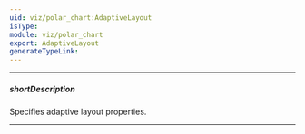 ```yaml
---
uid: viz/polar_chart:AdaptiveLayout
isType: 
module: viz/polar_chart
export: AdaptiveLayout
generateTypeLink: 
---
```

---
##### shortDescription
Specifies adaptive layout properties.

---
<!--
The adaptive layout enables the UI component to hide optional elements if they do not fit in the container. Elements are hidden in the following sequence:

1. [Title](/api-reference/10%20UI%20Components/dxPolarChart/1%20Configuration/title.md '{basewidgetpath}/Configuration/title')
2. [Export menu icon](/api-reference/10%20UI%20Components/BaseWidget/1%20Configuration/export '{basewidgetpath}/Configuration/export')
3. [Legend](/api-reference/10%20UI%20Components/dxPolarChart/1%20Configuration/legend '{basewidgetpath}/Configuration/legend')
4. [Argument axis labels](/api-reference/10%20UI%20Components/dxPolarChart/1%20Configuration/commonAxisSettings/label '{basewidgetpath}/Configuration/argumentAxis/label')
5. [Point labels](/api-reference/10%20UI%20Components/dxPolarChart/5%20Series%20Types/CommonPolarChartSeries/label '{basewidgetpath}/Configuration/commonSeriesSettings/label') (can be saved by setting the **adaptiveLayout**.[keepLabels](/api-reference/10%20UI%20Components/BaseChart/1%20Configuration/adaptiveLayout/keepLabels.md '{basewidgetpath}/Configuration/adaptiveLayout#keepLabels') property to **true**)

Use the **height** and **width** properties in the **adaptiveLayout** object to specify the minimum container size at which the layout begins to adapt.

&lt;a href="https://jsfiddle.net/ChartJS/0s1tw53v/" class="button orange small fix-width-155" style="margin-right: 20px;" target="_blank"&gt;View Demo on JSFiddle&lt;/a&gt;
-->